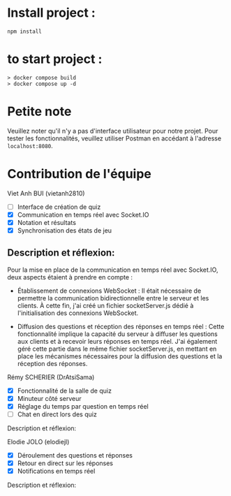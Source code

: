 # Install project :

```shell
npm install
```

# to start project : 

```shell
> docker compose build
> docker compose up -d
```
# Petite note


Veuillez noter qu'il n'y a pas d'interface utilisateur pour notre projet. Pour tester les fonctionnalités, veuillez utiliser Postman en accédant à l'adresse `localhost:8080`.


# Contribution de l'équipe

Viet Anh BUI (vietanh2810)
- [ ] Interface de création de quiz
- [x] Communication en temps réel avec Socket.IO
- [x] Notation et résultats
- [x] Synchronisation des états de jeu

## Description et réflexion:
Pour la mise en place de la communication en temps réel avec Socket.IO, deux aspects étaient à prendre en compte :
- Établissement de connexions WebSocket : Il était nécessaire de permettre la communication bidirectionnelle entre le serveur et les clients. À cette fin, j'ai créé un fichier socketServer.js dédié à l'initialisation des connexions WebSocket.

- Diffusion des questions et réception des réponses en temps réel : Cette fonctionnalité implique la capacité du serveur à diffuser les questions aux clients et à recevoir leurs réponses en temps réel. J'ai également géré cette partie dans le même fichier socketServer.js, en mettant en place les mécanismes nécessaires pour la diffusion des questions et la réception des réponses.



Rémy SCHERIER (DrAtsiSama)
- [x] Fonctionnalité de la salle de quiz
- [x] Minuteur côté serveur
- [x] Réglage du temps par question en temps réel
- [ ] Chat en direct lors des quiz

Description et réflexion:

Elodie JOLO (elodiejl)
- [x] Déroulement des questions et réponses
- [x] Retour en direct sur les réponses
- [x] Notifications en temps réel

Description et réflexion: